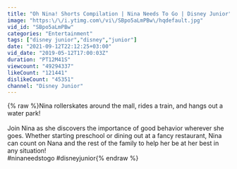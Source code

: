 ```yaml
---
title: "Oh Nina! Shorts Compilation | Nina Needs To Go | Disney Junior"
image: "https:\/\/i.ytimg.com\/vi\/SBpo5aLmPBw\/hqdefault.jpg"
vid_id: "SBpo5aLmPBw"
categories: "Entertainment"
tags: ["disney junior","disney","junior"]
date: "2021-09-12T22:12:25+03:00"
vid_date: "2019-05-12T17:00:03Z"
duration: "PT12M41S"
viewcount: "49294337"
likeCount: "121441"
dislikeCount: "45351"
channel: "Disney Junior"
---
```

{% raw %}Nina rollerskates around the mall, rides a train, and hangs out a water park! <br /><br />Join Nina as she discovers the importance of good behavior wherever she goes. Whether starting preschool or dining out at a fancy restaurant, Nina can count on Nana and the rest of the family to help her be at her best in any situation!<br />#ninaneedstogo #disneyjunior{% endraw %}
